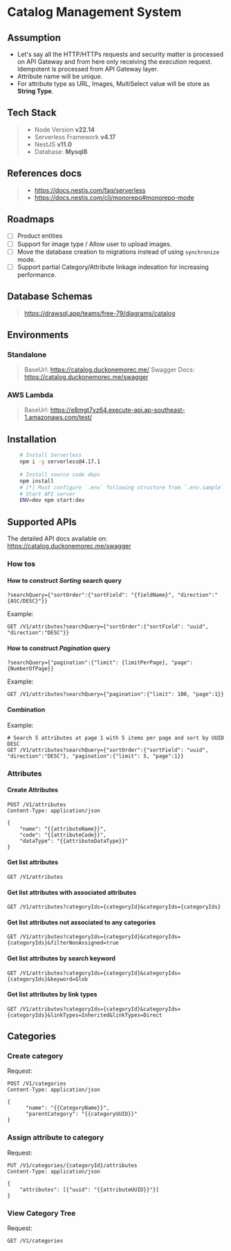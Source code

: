 # Catalog Management System

## Assumption

- Let's say all the HTTP/HTTPs requests and security matter is processed on API Gateway and from here only receiving
  the execution request. Idempotent is processed from API Gateway layer.
- Attribute name will be unique.
- For attribute type as URL, Images, MultiSelect value will be store as **String Type**.

## Tech Stack

> - Node Version **v22.14**
> - Serverless Framework **v4.17**
> - NestJS **v11.0**
> - Database: **Mysql8**

## References docs

> - https://docs.nestjs.com/faq/serverless
> - https://docs.nestjs.com/cli/monorepo#monorepo-mode

## Roadmaps

- [ ] Product entities
- [ ] Support for image type / Allow user to upload images.
- [ ] Move the database creation to migrations instead of using `synchronize` mode.
- [ ] Support partial Category/Attribute linkage indexation for increasing performance.

## Database Schemas

> https://drawsql.app/teams/free-79/diagrams/catalog

## Environments

### Standalone

> BaseUrl: https://catalog.duckonemorec.me/
> Swagger Docs: https://catalog.duckonemorec.me/swagger

### AWS Lambda

> BaseUrl: https://e8mgt7yz64.execute-api.ap-southeast-1.amazonaws.com/test/

## Installation

```bash
    # Install Serverless
    npm i -g serverless@4.17.1
    
    # Install source code deps
    npm install
    # [*] Must configure `.env` following structure from `.env.sample`
    # Start API server
    ENV=dev npm start:dev
```

## Supported APIs

The detailed API docs available on: https://catalog.duckonemorec.me/swagger

### How tos

#### How to construct _Sorting_ search query

```url
?searchQuery={"sortOrder":{"sortField": "{fieldName}", "direction":"{ASC/DESC}"}}
```

Example:

```http request
GET /V1/attributes?searchQuery={"sortOrder":{"sortField": "uuid", "direction":"DESC"}}
```

#### How to construct _Pagination_ query

```url
?searchQuery={"pagination":{"limit": {limitPerPage}, "page":{NumberOfPage}}
```

Example:

```http request
GET /V1/attributes?searchQuery={"pagination":{"limit": 100, "page":1}}
```
#### Combination

Example:
```http request
# Search 5 attributes at page 1 with 5 items per page and sort by UUID DESC
GET /V1/attributes?searchQuery={"sortOrder":{"sortField": "uuid", "direction":"DESC"}, "pagination":{"limit": 5, "page":1}}
```


### Attributes

#### Create Attributes

```http request
POST /V1/attributes
Content-Type: application/json

{
    "name": "{{attributeName}}",
    "code": "{{attributeCode}}",
    "dataType": "{{attributeDataType}}"
}
```

#### Get list attributes

```http request
GET /V1/attributes
```

#### Get list attributes with associated attributes

```http request
GET /V1/attributes?categoryIds={categoryId}&categoryIds={categoryIds}
```

#### Get list attributes not associated to any categories

```http request
GET /V1/attributes?categoryIds={categoryId}&categoryIds={categoryIds}&filterNonAssigned=true
```

#### Get list attributes by search keyword

```http request
GET /V1/attributes?categoryIds={categoryId}&categoryIds={categoryIds}&keyword=Glob
```

#### Get list attributes by link types

```http request
GET /V1/attributes?categoryIds={categoryId}&categoryIds={categoryIds}&linkTypes=Inherited&linkTypes=Direct
```

## Categories

### Create category

Request:

```http request
POST /V1/categories
Content-Type: application/json

{
      "name": "{{CategoryName}}",
      "parentCategory": "{{categoryUUID}}"
}
```

### Assign attribute to category

Request:

```http request
PUT /V1/categories/{categoryId}/attributes
Content-Type: application/json

{
    "attributes": [{"uuid": "{{attributeUUID}}"}]
}
```

### View Category Tree

Request:

```http request
GET /V1/categories
```
